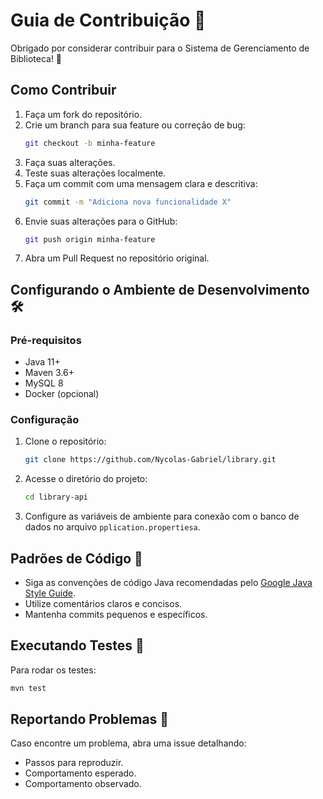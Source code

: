 
# Guia de Contribuição 📝

Obrigado por considerar contribuir para o Sistema de Gerenciamento de Biblioteca! 🎉

## Como Contribuir

1. Faça um fork do repositório.
2. Crie um branch para sua feature ou correção de bug:  
   ```bash
   git checkout -b minha-feature
   ```
3. Faça suas alterações.
4. Teste suas alterações localmente.
5. Faça um commit com uma mensagem clara e descritiva:  
   ```bash
   git commit -m "Adiciona nova funcionalidade X"
   ```
6. Envie suas alterações para o GitHub:  
   ```bash
   git push origin minha-feature
   ```
7. Abra um Pull Request no repositório original.

## Configurando o Ambiente de Desenvolvimento 🛠️

### Pré-requisitos

- Java 11+
- Maven 3.6+
- MySQL 8
- Docker (opcional)

### Configuração

1. Clone o repositório:
   ```bash
   git clone https://github.com/Nycolas-Gabriel/library.git
   ```

2. Acesse o diretório do projeto:
   ```bash
   cd library-api
   ```

3. Configure as variáveis de ambiente para conexão com o banco de dados no arquivo `pplication.propertiesa`.

## Padrões de Código 📏

- Siga as convenções de código Java recomendadas pelo [Google Java Style Guide](https://google.github.io/styleguide/javaguide.html).
- Utilize comentários claros e concisos.
- Mantenha commits pequenos e específicos.

## Executando Testes 🧪

Para rodar os testes:
```bash
mvn test
```

## Reportando Problemas 🐞

Caso encontre um problema, abra uma issue detalhando:
- Passos para reproduzir.
- Comportamento esperado.
- Comportamento observado.
